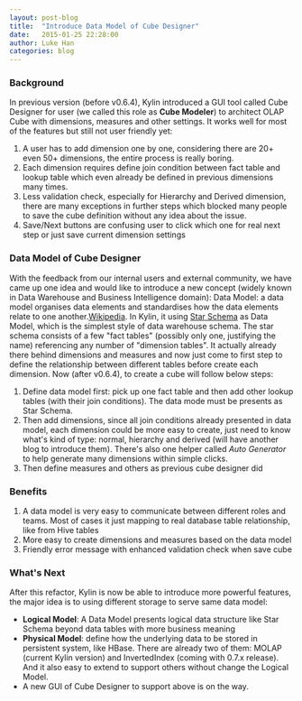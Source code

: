 ```yaml
---
layout: post-blog
title:  "Introduce Data Model of Cube Designer"
date:   2015-01-25 22:28:00
author: Luke Han
categories: blog
---
```


### Background
In previous version (before v0.6.4), Kylin introduced a GUI tool called Cube Designer for user (we called this role as __Cube Modeler__) to architect OLAP Cube with dimensions, measures and other settings. It works well for most of the features but still not user friendly yet: 

1. A user has to add dimension one by one, considering there are 20+ even 50+ dimensions, the entire process is really boring. 
2. Each dimension requires define join condition between fact table and lookup table which even already be defined in previous dimensions many times.
3. Less validation check, especially for Hierarchy and Derived dimension, there are many exceptions in further steps which blocked many people to save the cube definition without any idea about the issue.
4. Save/Next buttons are confusing user to click which one for real next step or just save current dimension settings

### Data Model of Cube Designer
With the feedback from our internal users and external community, we have came up one idea and would like to introduce a new concept (widely known in Data Warehouse and Business Intelligence domain): Data Model: a data model organises data elements and standardises how the data elements relate to one another.[Wikipedia](http://en.wikipedia.org/wiki/Data_model). In Kylin, it using [Star Schema](http://en.wikipedia.org/wiki/Star_schema) as Data Model, which is the simplest style of data warehouse schema. The star schema consists of a few "fact tables" (possibly only one, justifying the name) referencing any number of "dimension tables". It actually already there behind dimensions and measures and now just come to first step to define the relationship between different tables before create each dimension. 
Now (after v0.6.4), to create a cube will follow below steps:

1. Define data model first: pick up one fact table and then add other lookup tables (with their join conditions). The data mode must be presents as Star Schema.
2. Then add dimensions, since all join conditions already presented in data model, each dimension could be more easy to create, just need to know what's kind of type: normal, hierarchy and derived (will have another blog to introduce them). There's also one helper called _Auto Generator_ to help generate many dimensions within simple clicks.
3. Then define measures and others as previous cube designer did

### Benefits
1. A data model is very easy to communicate between different roles and teams. Most of cases it just mapping to real database table relationship, like from Hive tables
2. More easy to create dimensions and measures based on the data model
3. Friendly error message with enhanced validation check when save cube


### What's Next
After this refactor, Kylin is now be able to introduce more powerful features, the major idea is to using different storage to serve same data model:

* __Logical Model__: A Data Model presents logical data structure like Star Schema beyond data tables with more business meaning
* __Physical Model__: define how the underlying data to be stored in persistent system, like HBase. There are already two of them: MOLAP (current Kylin version) and InvertedIndex (coming with 0.7.x release). And it also easy to extend to support others without change the Logical Model.
* A new GUI of Cube Designer to support above is on the way.




